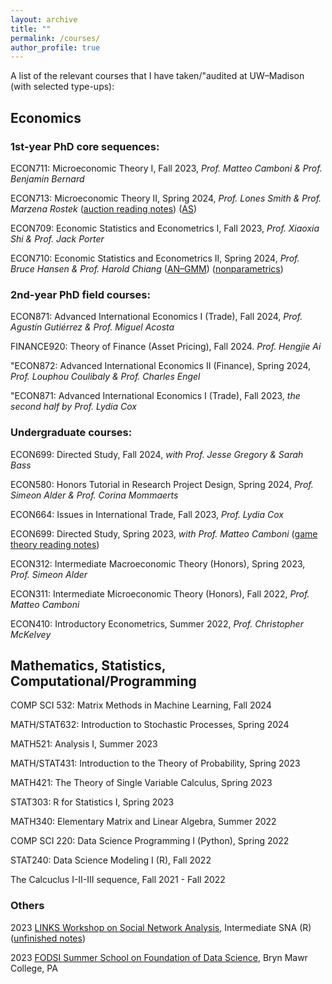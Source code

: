 ```yaml
---
layout: archive
title: ""
permalink: /courses/
author_profile: true
---
```


A list of the relevant courses that I have taken/"audited at UW–Madison (with selected type-ups):

## Economics

### 1st-year PhD core sequences:

ECON711: Microeconomic Theory I, Fall 2023, *Prof. Matteo Camboni & Prof. Benjamin Bernard*

ECON713: Microeconomic Theory II, Spring 2024, *Prof. Lones Smith & Prof. Marzena Rostek*  (<a href="/files/Eric_Auction_Theory_Reading_Notes.pdf" target="_blank">auction reading notes</a>) (<a href="/files/ECON713_2_Lec5_Adverse_Selection.pdf" target="_blank">AS</a>) 

ECON709: Economic Statistics and Econometrics I, Fall 2023, *Prof. Xiaoxia Shi & Prof. Jack Porter* 

ECON710: Economic Statistics and Econometrics II, Spring 2024, *Prof. Bruce Hansen & Prof. Harold Chiang* (<a href="/files/ECON710_2_Lec5.pdf" target="_blank">AN–GMM</a>) (<a href="/files/ECON710_2_Lec10.pdf" target="_blank">nonparametrics</a>)

### 2nd-year PhD field courses: 

ECON871: Advanced International Economics I (Trade), Fall 2024, *Prof. Agustín Gutiérrez & Prof. Miguel Acosta* 

FINANCE920: Theory of Finance (Asset Pricing), Fall 2024. *Prof. Hengjie Ai*

"ECON872: Advanced International Economics II (Finance), Spring 2024, *Prof. Louphou Coulibaly & Prof. Charles Engel* 

"ECON871: Advanced International Economics I (Trade), Fall 2023, *the second half by Prof. Lydia Cox*

### Undergraduate courses:

ECON699: Directed Study, Fall 2024, *with Prof. Jesse Gregory & Sarah Bass* 

ECON580: Honors Tutorial in Research Project Design, Spring 2024, *Prof. Simeon Alder & Prof. Corina Mommaerts*

ECON664: Issues in International Trade, Fall 2023, *Prof. Lydia Cox* 

ECON699: Directed Study, Spring 2023, *with Prof. Matteo Camboni* (<a href="/files/3_Eric_ECON699_Game_Theory_Notes.pdf" target="_blank">game theory reading notes</a>)

ECON312: Intermediate Macroeconomic Theory (Honors), Spring 2023, *Prof. Simeon Alder*

ECON311: Intermediate Microeconomic Theory (Honors), Fall 2022, *Prof. Matteo Camboni*

ECON410: Introductory Econometrics, Summer 2022, *Prof. Christopher McKelvey*

## Mathematics, Statistics, Computational/Programming

COMP SCI 532: Matrix Methods in Machine Learning, Fall 2024

MATH/STAT632: Introduction to Stochastic Processes, Spring 2024 

MATH521: Analysis I, Summer 2023

MATH/STAT431: Introduction to the Theory of Probability, Spring 2023

MATH421: The Theory of Single Variable Calculus, Spring 2023

STAT303: R for Statistics I, Spring 2023

MATH340: Elementary Matrix and Linear Algebra, Summer 2022

COMP SCI 220: Data Science Programming I (Python), Spring 2022

STAT240: Data Science Modeling I (R), Fall 2022

The Calcuclus I-II-III sequence, Fall 2021 - Fall 2022

### Others

2023 <a href="https://www.linksworkshop.org/" target="_blank">LINKS Workshop on Social Network Analysis</a>, Intermediate SNA (R) (<a href="/files/Eric_LINKS_Workshop_2023_Intermediate_SNA.pdf" target="_blank">unfinished notes</a>)

2023 <a href="https://fodsi.us/index.html" target="_blank">FODSI Summer School on Foundation of Data Science</a>, Bryn Mawr College, PA
